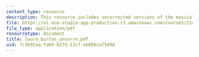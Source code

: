 ```yaml
---
content_type: resource
description: This resource includes uncorrected versions of the musical rhythms.
file: https://ol-ocw-studio-app-production.s3.amazonaws.com/courses/21m-302-harmony-and-counterpoint-ii-spring-2005/7c3b91aafa60027d13cfeb856ca7549d_laura_burton_uncorre.pdf
file_type: application/pdf
resourcetype: Document
title: laura_burton_uncorre.pdf
uid: 7c3b91aa-fa60-027d-13cf-eb856ca7549d
---
```

